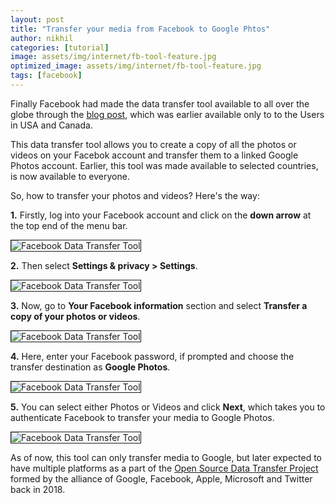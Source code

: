 ```yaml
---
layout: post
title: "Transfer your media from Facebook to Google Phtos"
author: nikhil
categories: [tutorial]
image: assets/img/internet/fb-tool-feature.jpg
optimized_image: assets/img/internet/fb-tool-feature.jpg
tags: [facebook]
---
```


Finally Facebook had made the data transfer tool available to all over the globe through the [blog post](https://about.fb.com/news/2019/12/data-portability-photo-transfer-tool/), which was earlier available only to to the Users in USA and Canada.

This data transfer tool allows you to create a copy of all the photos or videos on your Facebok account and transfer them to a linked Google Photos account. Earlier, this tool was made available to selected countries, is now available to everyone.

So, how to transfer your photos and videos? Here's the way:

**1.** Firstly, log into your Facebook account and click on the **down arrow** at the top end of the menu bar.

<img src="{{ site.baseurl }}/assets/img/internet/fb-tool-down.png" alt="Facebook Data Transfer Tool" title="Facebook Data Transfer Toolt" border= "1px solid #555">

**2.** Then select **Settings & privacy > Settings**.

<img src="{{ site.baseurl }}/assets/img/internet/fb-tool-settings.png" alt="Facebook Data Transfer Tool" title="Facebook Data Transfer Tool" border= "1px solid #555">

**3.** Now, go to **Your Facebook information** section and select **Transfer a copy of your photos or videos**.

<img src="{{ site.baseurl }}/assets/img/internet/fb-tool-info.png" alt="Facebook Data Transfer Tool" title="Facebook Data Transfer Tool" border= "1px solid #555">

**4.** Here, enter your Facebook password, if prompted and choose the transfer destination as **Google Photos**.

<img src="{{ site.baseurl }}/assets/img/internet/fb-tool-password.png" alt="Facebook Data Transfer Tool" title="Facebook Data Transfer Tool" border= "1px solid #555">

**5.** You can select either Photos or Videos and click **Next**, which takes you to authenticate Facebook to transfer your media to Google Photos.

<img src="{{ site.baseurl }}/assets/img/internet/fb-tool-select.png" alt="Facebook Data Transfer Tool" title="Facebook Data Transfer Tool" border= "1px solid #555">

As of now, this tool can only transfer media to Google, but later expected to have multiple platforms as a part of the [Open Source Data Transfer Project](https://datatransferproject.dev/) formed by the alliance of Google, Facebook, Apple, Microsoft and Twitter back in 2018.
